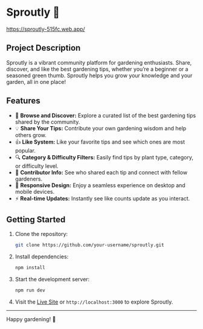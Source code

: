 # Sproutly 🌱

https://sproutly-515fc.web.app/

## Project Description

Sproutly is a vibrant community platform for gardening enthusiasts. Share, discover, and like the best gardening tips, whether you’re a beginner or a seasoned green thumb. Sproutly helps you grow your knowledge and your garden, all in one place!

## Features

- 🌿 **Browse and Discover:** Explore a curated list of the best gardening tips shared by the community.
- 💡 **Share Your Tips:** Contribute your own gardening wisdom and help others grow.
- 👍 **Like System:** Like your favorite tips and see which ones are most popular.
- 🔍 **Category & Difficulty Filters:** Easily find tips by plant type, category, or difficulty level.
- 👤 **Contributor Info:** See who shared each tip and connect with fellow gardeners.
- 📱 **Responsive Design:** Enjoy a seamless experience on desktop and mobile devices.
- ⚡ **Real-time Updates:** Instantly see like counts update as you interact.

## Getting Started

1. Clone the repository:
   ```bash
   git clone https://github.com/your-username/sproutly.git
   ```
2. Install dependencies:
   ```bash
   npm install
   ```
3. Start the development server:
   ```bash
   npm run dev
   ```
4. Visit the [Live Site](https://your-live-site-url.com) or `http://localhost:3000` to explore Sproutly.

---

Happy gardening! 🌻
